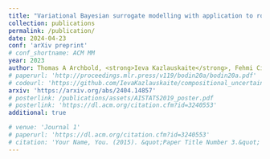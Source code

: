 ```yaml
---
title: "Variational Bayesian surrogate modelling with application to robust design optimisation"
collection: publications
permalink: /publication/
date: 2024-04-23
conf: 'arXiv preprint'
# conf_shortname: ACM MM
year: 2023
author: Thomas A Archbold, <strong>Ieva Kazlauskaite</strong>, Fehmi Cirak 
# paperurl: 'http://proceedings.mlr.press/v119/bodin20a/bodin20a.pdf'
# codeurl: 'https://github.com/IevaKazlauskaite/compositional_uncertainty'
arxiv: 'https://arxiv.org/abs/2404.14857'
# posterlink: /publications/assets/AISTATS2019_poster.pdf
# posterlink: 'https://dl.acm.org/citation.cfm?id=3240553'
additional: true

# venue: 'Journal 1'
# paperurl: 'https://dl.acm.org/citation.cfm?id=3240553'
# citation: 'Your Name, You. (2015). &quot;Paper Title Number 3.&quot; <i>Journal 1</i>. 1(3).'
---
```


